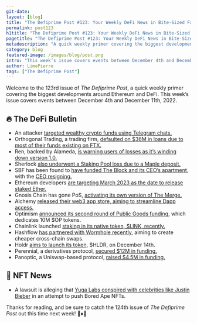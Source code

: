 ```yaml
---
git-date:
layout: [blog]
title: "The Defiprime Post #123: Your Weekly DeFi News in Bite-Sized Fashion"
permalink: post123
h1title: "The Defiprime Post #123: Your Weekly DeFi News in Bite-Sized Fashion"
pagetitle: "The Defiprime Post #123: Your Weekly DeFi News in Bite-Sized Fashion"
metadescription: "A quick weekly primer covering the biggest developments around Ethereum and DeFi. This week’s issue covers events between December 4th and December 11th, 2022"
category: blog
featured-image: /images/blog/post.png
intro: "This week’s issue covers events between December 4th and December 11th, 2022"
author: LimePierre
tags: ["The Defiprime Post"]
---
```


Welcome to the 123rd issue of _The Defiprime Post_, a quick weekly primer covering the biggest developments around Ethereum and DeFi. This week’s issue covers events between December 4th and December 11th, 2022.


## 🔥 The DeFi Bulletin

* An attacker [targeted wealthy crypto funds using Telegram chats.](https://www.coindesk.com/business/2022/12/07/attacker-targets-wealthy-crypto-funds-using-telegram-chats/)
* Orthogonal Trading, a trading firm, [defaulted on $36M in loans due to most of their funds existing on FTX.](https://www.theblock.co/post/192097/maple-finance-default-orthogonal-trading)
* Ren, backed by Alameda, [is warning users of losses as it’s winding down version 1.0.](https://www.theblock.co/post/193274/alameda-backed-ren-warns-users-of-losses-as-it-plans-to-wind-down-protocol)
* Sherlock [also underwent a Staking Pool loss due to a Maple deposit.](https://mirror.xyz/0xE400820f3D60d77a3EC8018d44366ed0d334f93C/1oCUnnQsVfIFX9okOa4ritG-ENuL2W55nTPTJ12cdL0)
* SBF has been found to [have funded The Block and its CEO’s apartment](https://www.axios.com/2022/12/09/bankman-fried-funded-crypto-news-site-block), with the [CEO resigning.](https://www.theblock.co/post/193753/the-block-ceo-resigns-after-failure-to-disclose-loans-from-bankman-frieds-alameda)
* Ethereum developers [are targeting March 2023 as the date to release staked Ether.](https://www.coindesk.com/tech/2022/12/08/ethereum-developers-target-march-2023-for-release-of-staked-ether/)
* Gnosis Chain has gone PoS, [activating its own version of The Merge. ](https://www.theblock.co/post/193375/gnosis-chain-activates-its-own-version-of-the-merge-transitions-to-proof-of-stake-network)
* Alchemy [released their web3 app store, aiming to streamline Dapp access.](https://www.coindesk.com/web3/2022/12/06/alchemy-releases-web3-app-store-to-streamline-dapp-access/)
* Optimism [announced its second round of Public Goods funding](https://optimism.mirror.xyz/wqk1Yeyn2OhV9paDzbRXvQ0m0JYDu2npbSkMClwk1rY), which dedicates 10M $OP tokens.
* Chainlink launched [staking in its native token, $LINK, recently.](https://www.coindesk.com/tech/2022/12/06/blockchain-data-provider-chainlink-launches-staking-of-its-native-token-link/)
* Hashflow [has partnered with Wormhole recently](https://www.theblock.co/post/192845/hashflow-partners-with-wormhole-for-cheaper-cross-chain-crypto-swaps), aiming to create cheaper cross-chain swaps.
* Holdr [aims to launch its token](https://mirror.xyz/0xEF013a60f765f34b0FD7C5aAf83b9C65BB10A9af/8T4t5eAnNWrSaQFsVXNfp8h1_TgO88OHkX9d8ve_2zU), $HLDR, on December 14th.
* Perennial, a derivatives protocol, [secured $12M in funding.](https://www.theblock.co/post/192883/perennial-defi-derivatives-protocol-funding-mainnet)
* Panoptic, a Uniswap-based protocol, [raised $4.5M in funding.](https://www.theblock.co/post/192207/uniswap-based-defi-protocol-panoptic-raises-4-5-million)


## 💎 NFT News

* A lawsuit is alleging that [Yuga Labs conspired with celebrities like Justin Bieber](https://decrypt.co/116895/lawsuit-alleges-yuga-labs-conspired-celebs-justin-bieber-bored-ape-nfts) in an attempt to push Bored Ape NFTs.

Thanks for reading, and be sure to catch the 124th issue of _The Defiprime Post_ out this time next week! 👋♦️👋